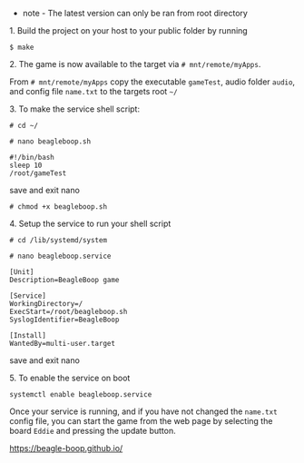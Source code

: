 - note - The latest version can only be ran from root directory

<span>1</span>. Build the project on your host to your public folder by running 

`$ make`

<span>2</span>. The game is now available to the target via `# mnt/remote/myApps`. 

From `# mnt/remote/myApps` copy the executable `gameTest`, audio folder `audio`, and config file `name.txt` to the targets root `~/`


<span>3</span>. To make the service shell script:

`# cd ~/`

`# nano beagleboop.sh`

```
#!/bin/bash
sleep 10
/root/gameTest
```

save and exit nano

`# chmod +x beagleboop.sh`

<span>4</span>. Setup the service to run your shell script

`# cd /lib/systemd/system`

`# nano beagleboop.service`

```
[Unit]
Description=BeagleBoop game

[Service]
WorkingDirectory=/
ExecStart=/root/beagleboop.sh
SyslogIdentifier=BeagleBoop

[Install]
WantedBy=multi-user.target
```

save and exit nano

<span>5</span>. To enable the service on boot

`systemctl enable beagleboop.service`

Once your service is running, and if you have not changed the `name.txt` config file, you can start the game from the web page by selecting the board `Eddie` and pressing the update button.

https://beagle-boop.github.io/


